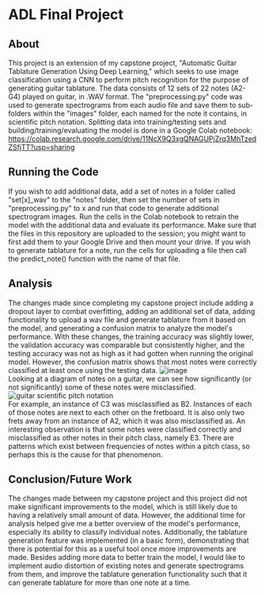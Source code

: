 # ADL Final Project
## About
This project is an extension of my capstone project, "Automatic Guitar Tablature Generation Using Deep Learning," which seeks to use image classification using a CNN to perform pitch recognition for the purpose of generating guitar tablature. The data consists of 12 sets of 22 notes (A2-G4) played on guitar, in .WAV format. The "preprocessing.py" code was used to generate spectrograms from each audio file and save them to sub-folders within the "images" folder, each named for the note it contains, in scientific pitch notation. Splitting data into training/testing sets and building/training/evaluating the model is done in a Google Colab notebook: https://colab.research.google.com/drive/11NcX9Q3xgQNAGUPjZrq3MhTzedZSfjTT?usp=sharing
## Running the Code
If you wish to add additional data, add a set of notes in a folder called "set[x]_wav" to the "notes" folder, then set the number of sets in "preprocessing.py" to x and run that code to generate additional spectrogram images. Run the cells in the Colab notebook to retrain the model with the additional data and evaluate its performance. Make sure that the files in this repository are uploaded to the session; you might want to first add them to your Google Drive and then mount your drive. If you wish to generate tablature for a note, run the cells for uploading a file then call the predict_note() function with the name of that file.
## Analysis
The changes made since completing my capstone project include adding a dropout layer to combat overfitting, adding an additional set of data, adding functionality to upload a wav file and generate tablature from it based on the model, and generating a confusion matrix to analyze the model's performance. With these changes, the training accuracy was slightly lower, the validation accuracy was comparable but consistently higher, and the testing accuracy was not as high as it had gotten when running the original model. However, the confusion matrix shows that most notes were correctly classified at least once using the testing data. ![image](https://user-images.githubusercontent.com/47861527/184788669-f9377196-e6c1-4966-bc6e-cd0111ad0fde.png)  
Looking at a diagram of notes on a guitar, we can see how significantly (or not significantly) some of these notes were misclassified. ![guitar scientific pitch notation](https://user-images.githubusercontent.com/47861527/184791413-08438673-4657-46f8-9ddd-cbbdc9a229aa.png)  
For example, an instance of C3 was misclassified as B2. Instances of each of those notes are next to each other on the fretboard. It is also only two frets away from an instance of A2, which it was also misclassified as. An interesting observation is that some notes were classified correctly and misclassified as other notes in their pitch class, namely E3. There are patterns which exist between frequencies of notes within a pitch class, so perhaps this is the cause for that phenomenon.


## Conclusion/Future Work
The changes made between my capstone project and this project did not make significant improvements to the model, which is still likely due to having a relatively small amount of data. However, the additional time for analysis helped give me a better overview of the model's performance, especially its ability to classify individual notes. Additionally, the tablature generation feature was implemented (in a basic form), demonstrating that there is potential for this as a useful tool once more improvements are made. Besides adding more data to better train the model, I would like to implement audio distortion of existing notes and generate spectrograms from them, and improve the tablature generation functionality such that it can generate tablature for more than one note at a time.
